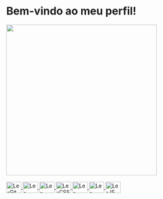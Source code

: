 <h1>Bem-vindo ao meu perfil!</h1> 

<div display= "inline block">
  <a href="https://https://github.com/lethicialacerda?tab=repositories">
  
  <img width=400cm src="https://github-readme-stats.vercel.app/api/top-langs/?username=lethicialacerda&layout=compact&theme=transparent#gh-light-mode-only" />
</div>



<div  style="display: inline_block"><br>
<img align="center" Alt="Le-Git" height="30" width="40" src="https://cdn.jsdelivr.net/gh/devicons/devicon/icons/git/git-original.svg" />
<img align="center" Alt="Le-Figma" height="30" width="40" src="https://cdn.jsdelivr.net/gh/devicons/devicon/icons/figma/figma-original.svg" />  
<img align="center" Alt="Le-HTML" height="30" width="40" src="https://cdn.jsdelivr.net/gh/devicons/devicon/icons/html5/html5-original.svg" />
<img align="center" Alt="Le-CSS" height="30" width="40" src="https://cdn.jsdelivr.net/gh/devicons/devicon/icons/css3/css3-original.svg" />
<img align="center" Alt="Le-Java" height="30" width="40" src="https://cdn.jsdelivr.net/gh/devicons/devicon/icons/java/java-original.svg" />
<img align="center" Alt="Le-Python" height="30" width="40" src="https://cdn.jsdelivr.net/gh/devicons/devicon/icons/python/python-original.svg" />
<img align="center" Alt="Le-JS" height="30" width="40" src="https://cdn.jsdelivr.net/gh/devicons/devicon/icons/javascript/javascript-plain.svg" />
</div>
  
